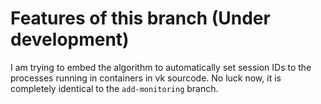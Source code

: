 # Features of this branch (Under development)
I am trying to embed the algorithm to automatically set session IDs to the processes running in containers in vk sourcode. No luck now, it is completely identical to the `add-monitoring` branch.
